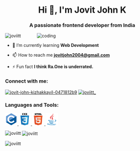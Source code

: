 <h1 align="center">Hi 👋, I'm Jovit John K</h1>
<h3 align="center">A passionate frontend developer from India</h3>
<img align="right" alt="coding" width="400" src="https://media0.giphy.com/media/bGgsc5mWoryfgKBx1u/200w.gif?cid=6c09b9523avo4q665se8cx6jp7ia2yvc010vx2ci9ttipt6w&ep=v1_gifs_search&rid=200w.gif&ct=g">

<p align="left"> <img src="https://komarev.com/ghpvc/?username=joviitt&label=Profile%20views&color=0e75b6&style=flat" alt="joviitt" /> </p>

- 🌱 I’m currently learning **Web Development**

- 📫 How to reach me **jovitjohn2004@gmail.com**

- ⚡ Fun fact **I think Ra.One is underrated.**

<h3 align="left">Connect with me:</h3>
<p align="left">
<a href="https://linkedin.com/in/jovit-john-kizhakkayil-0471812b9" target="blank"><img align="center" src="https://raw.githubusercontent.com/rahuldkjain/github-profile-readme-generator/master/src/images/icons/Social/linked-in-alt.svg" alt="jovit-john-kizhakkayil-0471812b9" height="30" width="40" /></a>
<a href="https://instagram.com/joviitt_" target="blank"><img align="center" src="https://raw.githubusercontent.com/rahuldkjain/github-profile-readme-generator/master/src/images/icons/Social/instagram.svg" alt="joviitt_" height="30" width="40" /></a>
</p>

<h3 align="left">Languages and Tools:</h3>
<p align="left"> <a href="https://www.cprogramming.com/" target="_blank" rel="noreferrer"> <img src="https://raw.githubusercontent.com/devicons/devicon/master/icons/c/c-original.svg" alt="c" width="40" height="40"/> </a> <a href="https://www.w3schools.com/css/" target="_blank" rel="noreferrer"> <img src="https://raw.githubusercontent.com/devicons/devicon/master/icons/css3/css3-original-wordmark.svg" alt="css3" width="40" height="40"/> </a> <a href="https://www.w3.org/html/" target="_blank" rel="noreferrer"> <img src="https://raw.githubusercontent.com/devicons/devicon/master/icons/html5/html5-original-wordmark.svg" alt="html5" width="40" height="40"/> </a> <a href="https://www.java.com" target="_blank" rel="noreferrer"> <img src="https://raw.githubusercontent.com/devicons/devicon/master/icons/java/java-original.svg" alt="java" width="40" height="40"/> </a> </p>

<p><img align="left" src="https://github-readme-stats.vercel.app/api/top-langs?username=joviitt&show_icons=true&locale=en&layout=compact" alt="joviitt" /></p>

<p>&nbsp;<img align="center" src="https://github-readme-stats.vercel.app/api?username=joviitt&show_icons=true&locale=en" alt="joviitt" /></p>

<p><img align="center" src="https://github-readme-streak-stats.herokuapp.com/?user=joviitt&" alt="joviitt" /></p>


<!--
**joviitt/joviitt** is a ✨ _special_ ✨ repository because its `README.md` (this file) appears on your GitHub profile.

Here are some ideas to get you started:

- 🔭 I’m currently working on ...
- 🌱 I’m currently learning ...
- 👯 I’m looking to collaborate on ...
- 🤔 I’m looking for help with ...
- 💬 Ask me about ...
- 📫 How to reach me: ...
- 😄 Pronouns: ...
- ⚡ Fun fact: ...
-->
